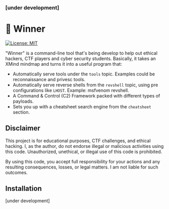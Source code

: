 ### [under development]

# 🏅 Winner

[![License: MIT](https://img.shields.io/badge/License-MIT-yellow.svg)](https://opensource.org/licenses/MIT)

"Winner" is a command-line tool that's being develop to help out ethical hackers, CTF players and cyber security
students.
Basically, it takes an XMind mindmap and turns it into a useful program that:

- Automatically serve tools under the `tools` topic. Examples could be reconnaissance and privesc tools.
- Automatically serve reverse shells from the `revshell` topic, using pre configurations like `LHOST`. Example: msfvenom
  revshell.
- A Command & Control (C2) Framework packed with different types of payloads.
- Sets you up with a cheatsheet search engine from the `cheatsheet` section.

## Disclaimer

This project is for educational purposes, CTF challenges, and ethical hacking. I, as the author, do not endorse illegal
or malicious activities using this code. Unauthorized, unethical, or illegal use of this code is prohibited.

By using this code, you accept full responsibility for your actions and any resulting consequences, losses, or legal
matters. I am not liable for such outcomes.

## Installation

[under development]
